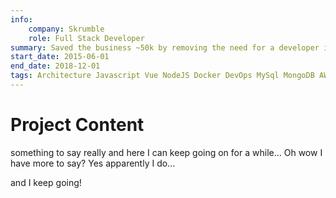 ```yaml
---
info:
    company: Skrumble
    role: Full Stack Developer
summary: Saved the business ~50k by removing the need for a developer implementing PSD designs for our website by finding an opportunity to create a custom CMS allowing the graphic designer to update the site directly. Migrated our build tools from Grunt to Gulp. Assisted in migrating VMs to LXD containers, and created scripts to provision and update containers. Lead back-end feature development, deployment processes and crash recovery. Developed a graph-based phone IVR system. Migrated from a Freeswitch + Lua based Voip/Video Conferencing server to a containerized, scalable system based on Kurento & NodeJS.
start_date: 2015-06-01
end_date: 2018-12-01
tags: Architecture Javascript Vue NodeJS Docker DevOps MySql MongoDB AWS Freeswitch Lua Bash HTML WebRTC P2P PHP
---
```


# Project Content

something to say really and here I can keep going on for a while...
Oh wow I have more to say? Yes apparently I do...

and I keep going!